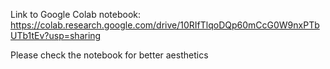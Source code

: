 Link to Google Colab notebook: https://colab.research.google.com/drive/10RIfTlqoDQp60mCcG0W9nxPTbUTb1tEv?usp=sharing

Please check the notebook for better aesthetics
